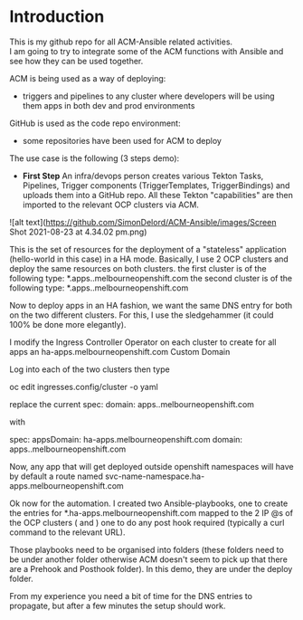 # Introduction
This is my github repo for all ACM-Ansible related activities.\
I am going to try to integrate some of the ACM functions with Ansible and see how they can be used together.

ACM is being used as a way of deploying:
   - triggers and pipelines to any cluster where developers will be using them
apps in both dev and prod environments

GitHub is used as the code repo environment:
   - some repositories have been used for ACM to deploy 

The use case is the following (3 steps demo):
   - **First Step** An infra/devops person creates various Tekton Tasks, Pipelines, Trigger components (TriggerTemplates, TriggerBindings) and uploads them into a GitHub repo. All these Tekton "capabilities" are then imported to the relevant OCP clusters via ACM.
   
   ![alt text](https://github.com/SimonDelord/ACM-Ansible/images/Screen Shot 2021-08-23 at 4.34.02 pm.png)



This is the set of resources for the deployment of a "stateless" application (hello-world in this case) in a HA mode.
Basically, I use 2 OCP clusters and deploy the same resources on both clusters.
the first cluster is of the following type: *.apps.<cluster-1>.melbourneopenshift.com
the second cluster is of the following type: *.apps.<cluster-2>.melbourneopenshift.com

Now to deploy apps in an HA fashion, we want the same DNS entry for both on the two different clusters.
For this, I use the sledgehammer (it could 100% be done more elegantly).

I modify the Ingress Controller Operator on each cluster to create for all apps an ha-apps.melbourneopenshift.com Custom Domain

Log into each of the two clusters
then type

oc edit ingresses.config/cluster -o yaml

replace the current 
spec:
  domain: apps.<cluster-X>.melbourneopenshift.com
   
with

spec:
  appsDomain: ha-apps.melbourneopenshift.com
  domain: apps.<cluster-X>.melbourneopenshift.com

Now, any app that will get deployed outside openshift namespaces will have by default a route named svc-name-namespace.ha-apps.melbourneopenshift.com

Ok now for the automation.
I created two Ansible-playbooks, one to create the entries for *.ha-apps.melbourneopenshift.com mapped to the 2 IP @s of the OCP clusters (<cluster-1> and <cluster-2>)
one to do any post hook required (typically a curl command to the relevant URL).

Those playbooks need to be organised into folders (these folders need to be under another folder otherwise ACM doesn't seem to pick up that there are a Prehook and Posthook
folder). In this demo, they are under the deploy folder.

From my experience you need a bit of time for the DNS entries to propagate, but after a few minutes the setup should work.
